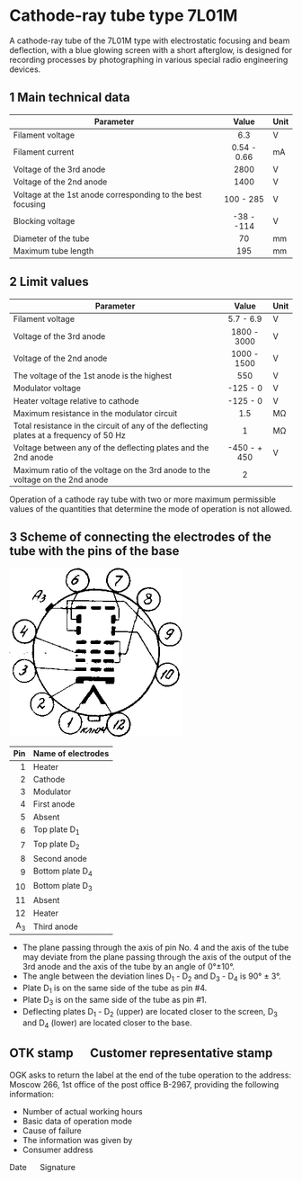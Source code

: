 # Cathode-ray tube type 7L01M

A cathode-ray tube of the 7L01M type with electrostatic focusing and beam deflection, with a blue glowing screen with a
short afterglow, is designed for recording processes by photographing in various special radio engineering devices.

## 1 Main technical data

| Parameter                                                   |    Value    | Unit |
|-------------------------------------------------------------|:-----------:|------|
| Filament voltage                                            |     6.3     | V    |
| Filament current                                            | 0.54 - 0.66 | mA   |
| Voltage of the 3rd anode                                    |    2800     | V    |
| Voltage of the 2nd anode                                    |    1400     | V    |
| Voltage at the 1st anode corresponding to the best focusing |  100 - 285  | V    |
| Blocking voltage                                            | -38 - -114  | V    |
| Diameter of the tube                                        |     70      | mm   |
| Maximum tube length                                         |     195     | mm   |

## 2 Limit values

| Parameter                                                                               |    Value     | Unit |
|-----------------------------------------------------------------------------------------|:------------:|------|
| Filament voltage                                                                        |  5.7 - 6.9   | V    |
| Voltage of the 3rd anode                                                                | 1800 - 3000  | V    |
| Voltage of the 2nd anode                                                                | 1000 - 1500  | V    |
| The voltage of the 1st anode is the highest                                             |     550      | V    |
| Modulator voltage                                                                       |   -125 - 0   | V    |
| Heater voltage relative to cathode                                                      |   -125 - 0   | V    |
| Maximum resistance in the modulator circuit                                             |     1.5      | MΩ   |
| Total resistance in the circuit of any of the deflecting plates at a frequency of 50 Hz |      1       | MΩ   |
| Voltage between any of the deflecting plates and the 2nd anode                          | -450 - + 450 | V    |
| Maximum ratio of the voltage on the 3rd anode to the voltage on the 2nd anode           |      2       |      |

Operation of a cathode ray tube with two or more maximum permissible values of the quantities that determine the mode of
operation is not allowed.

## 3 Scheme of connecting the electrodes of the tube with the pins of the base

![Schema](schema.png "Schema")

|           Pin | Name of electrodes         |
|--------------:|----------------------------|
|             1 | Heater                     |
|             2 | Cathode                    |
|             3 | Modulator                  |
|             4 | First anode                |
|             5 | Absent                     |
|             6 | Top plate D<sub>1</sub>    |
|             7 | Top plate D<sub>2</sub>    |
|             8 | Second anode               |
|             9 | Bottom plate D<sub>4</sub> |
|            10 | Bottom plate D<sub>3</sub> |
|            11 | Absent                     |
|            12 | Heater                     |
| A<sub>3</sub> | Third anode                |

* The plane passing through the axis of pin No. 4 and the axis of the tube may deviate from the plane passing through
  the axis of the output of the 3rd anode and the axis of the tube by an angle of 0°±10°.
* The angle between the deviation lines D<sub>1</sub> - D<sub>2</sub> and D<sub>3</sub> - D<sub>4</sub> is 90° ± 3°.
* Plate D<sub>1</sub> is on the same side of the tube as pin #4.
* Plate D<sub>3</sub> is on the same side of the tube as pin #1.
* Deflecting plates D<sub>1</sub> - D<sub>2</sub> (upper) are located closer to the screen, D<sub>3</sub> and
  D<sub>4</sub> (lower) are located closer to the base.

## OTK stamp &nbsp;&nbsp;&nbsp;&nbsp; Customer representative stamp

OGK asks to return the label at the end of the tube operation to the address: Moscow 266, 1st office of the post office
B-2967, providing the following information:

* Number of actual working hours
* Basic data of operation mode
* Cause of failure
* The information was given by
* Consumer address

Date &nbsp;&nbsp;&nbsp;&nbsp; Signature
